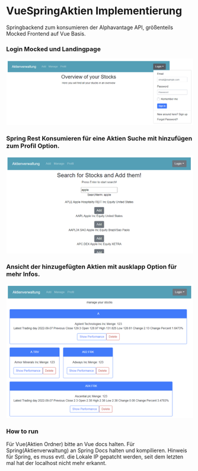 # VueSpringAktien Implementierung
Springbackend zum konsumieren der Alphavantage API, größenteils Mocked Frontend auf Vue Basis.

### Login Mocked und Landingpage
![Mocked Logint](https://github.com/dsimonow/VueSpringAktien/blob/main/screen1vueproject.png?raw=true)

### Spring Rest Konsumieren für eine Aktien Suche mit hinzufügen zum Profil Option.
![Übersichtsbild wie Kafka zwischen Spring und Neo4j/Zipkin steht](https://github.com/dsimonow/VueSpringAktien/blob/main/screen2vue.png?raw=true)

### Ansicht der hinzugefügten Aktien mit ausklapp Option für mehr Infos.
![Übersichtsbild wie Kafka zwischen Spring und Neo4j/Zipkin steht](https://github.com/dsimonow/VueSpringAktien/blob/main/screen3vue.png?raw=true)

### How to run
Für Vue(Aktien Ordner) bitte an Vue docs halten. Für Spring(Aktienverwaltung) an Spring Docs halten und kompilieren. Hinweis für Spring, es muss evtl. die Lokale IP gepatcht werden, seit dem letzten mal hat der localhost nicht mehr erkannt. 
